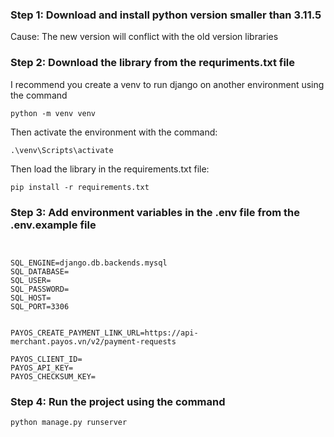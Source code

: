 ### Step 1: Download and install python version smaller than 3.11.5
Cause: The new version will conflict with the old version libraries
### Step 2: Download the library from the requriments.txt file
I recommend you create a venv to run django on another environment using the command
```
python -m venv venv
```
Then activate the environment with the command:
```
.\venv\Scripts\activate
```
Then load the library in the requirements.txt file:
```
pip install -r requirements.txt
```

### Step 3: Add environment variables in the .env file from the .env.example file
```


SQL_ENGINE=django.db.backends.mysql
SQL_DATABASE=
SQL_USER=
SQL_PASSWORD=
SQL_HOST=
SQL_PORT=3306


PAYOS_CREATE_PAYMENT_LINK_URL=https://api-merchant.payos.vn/v2/payment-requests

PAYOS_CLIENT_ID=
PAYOS_API_KEY=
PAYOS_CHECKSUM_KEY=

```
### Step 4: Run the project using the command
```
python manage.py runserver
```
